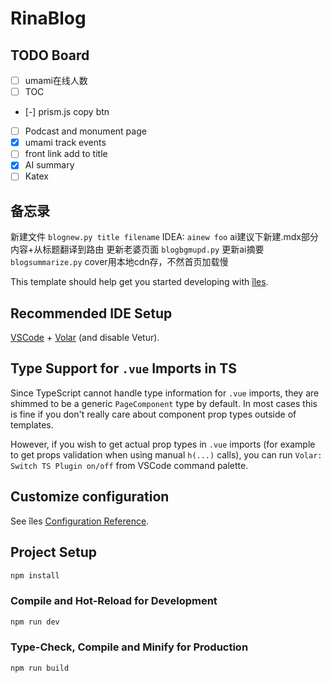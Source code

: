 # RinaBlog

## TODO Board
- [ ] umami在线人数
- [ ] TOC
- [-] prism.js copy btn
- [ ] Podcast and monument page
- [x] umami track events
- [ ] front link add to title
- [x] AI summary
- [ ] Katex

## 备忘录
新建文件 `blognew.py title filename`
IDEA: `ainew foo` ai建议下新建.mdx部分内容+从标题翻译到路由
更新老婆页面 `blogbgmupd.py`
更新ai摘要 `blogsummarize.py`
cover用本地cdn存，不然首页加载慢


[îles]: https://github.com/ElMassimo/iles
[configuration reference]: https://iles-docs.netlify.app/config

This template should help get you started developing with [îles].

## Recommended IDE Setup

[VSCode](https://code.visualstudio.com/) + [Volar](https://marketplace.visualstudio.com/items?itemName=johnsoncodehk.volar) (and disable Vetur).

## Type Support for `.vue` Imports in TS

Since TypeScript cannot handle type information for `.vue` imports, they are shimmed to be a generic `PageComponent` type by default. In most cases this is fine if you don't really care about component prop types outside of templates.

However, if you wish to get actual prop types in `.vue` imports (for example to get props validation when using manual `h(...)` calls), you can run `Volar: Switch TS Plugin on/off` from VSCode command palette.

## Customize configuration

See îles [Configuration Reference].

## Project Setup

```sh
npm install
```

### Compile and Hot-Reload for Development

```sh
npm run dev
```

### Type-Check, Compile and Minify for Production

```sh
npm run build
```

